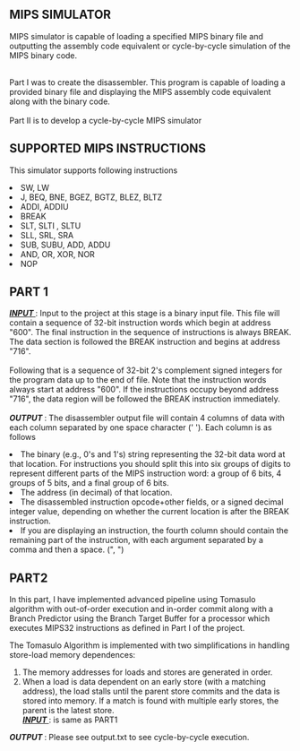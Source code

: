 MIPS SIMULATOR
-----------------

MIPS simulator is capable of loading a specified MIPS binary file and outputting the assembly code equivalent or cycle-by-cycle simulation of the MIPS binary code. 

   <br>Part I was to create the disassembler. This program is capable of loading a provided binary file and displaying the MIPS assembly code equivalent along with the binary code. <br>
   <br>Part II is to develop a cycle-by-cycle MIPS simulator <br>

SUPPORTED MIPS INSTRUCTIONS
---------------------------
This simulator supports following instructions
   <li> SW, LW <br>
   <li> J, BEQ, BNE, BGEZ, BGTZ, BLEZ, BLTZ <br>
   <li> ADDI, ADDIU <br>
   <li> BREAK <br>
   <li> SLT, SLTI , SLTU <br>
   <li> SLL, SRL, SRA <br>
   <li> SUB, SUBU, ADD, ADDU <br>
    <li>AND, OR, XOR, NOR <br>
   <li> NOP <br>
   
   
PART 1
------
<b><i><u>INPUT </u></i></b>: Input to the project at this stage is  a binary input file. This file will contain a sequence of 32-bit instruction words which begin at address "600". The final instruction in the sequence of instructions is always BREAK. The data section is followed the BREAK instruction and begins at address "716". <br> <br> Following that is a sequence of 32-bit 2's complement signed integers for the program data up to the end of file. Note that the instruction words always start at address "600". If the instructions occupy beyond address "716", the data region will be followed the BREAK instruction immediately. 
<br><br>
<b><i>OUTPUT </i></b>: The disassembler output file will contain 4 columns of data with each column separated by one space character (' '). Each column is as follows

<li>The binary (e.g., 0's and 1's) string representing the 32-bit data word at that location. For instructions you should split this into six groups of digits to represent different parts of the MIPS instruction word: a group of 6 bits, 4 groups of 5 bits, and a final group of 6 bits.<br>
<li>The address (in decimal) of that location.<br>
<li>The disassembled instruction opcode+other fields, or a signed decimal integer value, depending on whether the current location is after the BREAK instruction.<br>
<li>If you are displaying an instruction, the fourth column should contain the remaining part of the instruction, with each argument separated by a comma and then a space. (", ")<br>

PART2
-----
In this part, I have implemented advanced pipeline using Tomasulo algorithm with out-of-order execution and in-order commit along with a Branch Predictor using the Branch Target Buffer for a processor which executes MIPS32 instructions as defined in Part I of the project. 

The Tomasulo Algorithm is implemented with two simplifications in handling store-load memory dependences: <br>
1.	The memory addresses for loads and stores are generated in order. <br>
2.	When a load is data dependent on an early store (with a matching address), the load stalls until the parent store commits and the data is stored into memory. If a match is found with multiple early stores, the parent is the latest store. <br>
<b><i><u>INPUT </u></i></b>: is same as PART1 <br>

<b><i>OUTPUT </i></b>: 
Please see output.txt to see cycle-by-cycle execution.
